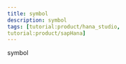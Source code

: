 ```yaml
---
title: symbol
description: symbol
tags: [tutorial:product/hana_studio,
tutorial:product/sapHana]
---
```

symbol
